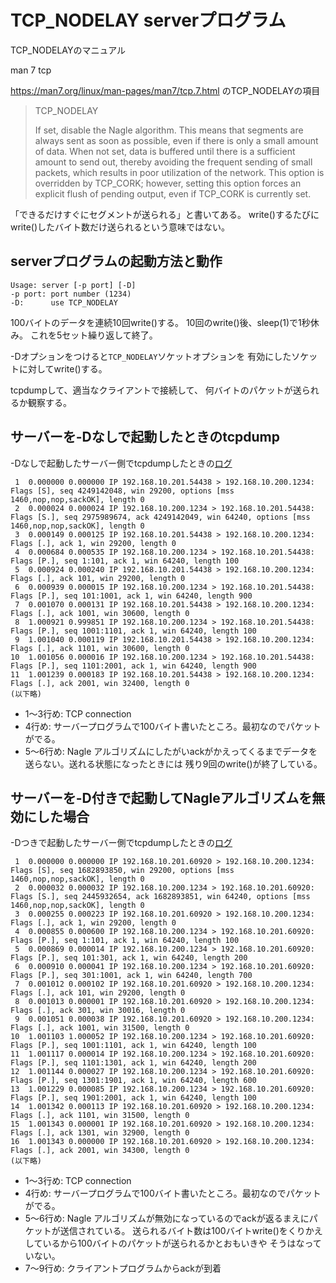 # TCP_NODELAY serverプログラム

TCP_NODELAYのマニュアル

man 7 tcp

https://man7.org/linux/man-pages/man7/tcp.7.html
のTCP_NODELAYの項目

> TCP_NODELAY
>
> If set, disable the Nagle algorithm.  This means that
> segments are always sent as soon as possible, even if
> there is only a small amount of data.  When not set, data
> is buffered until there is a sufficient amount to send
> out, thereby avoiding the frequent sending of small
> packets, which results in poor utilization of the network.
> This option is overridden by TCP_CORK; however, setting
> this option forces an explicit flush of pending output,
> even if TCP_CORK is currently set.

「できるだけすぐにセグメントが送られる」と書いてある。
write()するたびにwrite()したバイト数だけ送られるという意味ではない。

## serverプログラムの起動方法と動作

```
Usage: server [-p port] [-D] 
-p port: port number (1234)
-D:      use TCP_NODELAY
```

100バイトのデータを連続10回write()する。
10回のwrite()後、sleep(1)で1秒休み。
これを5セット繰り返して終了。

-Dオプションをつけると``TCP_NODELAY``ソケットオプションを
有効にしたソケットに対してwrite()する。

tcpdumpして、適当なクライアントで接続して、
何バイトのパケットが送られるか観察する。

## サーバーを-Dなしで起動したときのtcpdump
-Dなしで起動したサーバー側でtcpdumpしたときの[ログ](no-nodelay.txt)

```
 1  0.000000 0.000000 IP 192.168.10.201.54438 > 192.168.10.200.1234: Flags [S], seq 4249142048, win 29200, options [mss 1460,nop,nop,sackOK], length 0
 2  0.000024 0.000024 IP 192.168.10.200.1234 > 192.168.10.201.54438: Flags [S.], seq 2975989674, ack 4249142049, win 64240, options [mss 1460,nop,nop,sackOK], length 0
 3  0.000149 0.000125 IP 192.168.10.201.54438 > 192.168.10.200.1234: Flags [.], ack 1, win 29200, length 0
 4  0.000684 0.000535 IP 192.168.10.200.1234 > 192.168.10.201.54438: Flags [P.], seq 1:101, ack 1, win 64240, length 100
 5  0.000924 0.000240 IP 192.168.10.201.54438 > 192.168.10.200.1234: Flags [.], ack 101, win 29200, length 0
 6  0.000939 0.000015 IP 192.168.10.200.1234 > 192.168.10.201.54438: Flags [P.], seq 101:1001, ack 1, win 64240, length 900
 7  0.001070 0.000131 IP 192.168.10.201.54438 > 192.168.10.200.1234: Flags [.], ack 1001, win 30600, length 0
 8  1.000921 0.999851 IP 192.168.10.200.1234 > 192.168.10.201.54438: Flags [P.], seq 1001:1101, ack 1, win 64240, length 100
 9  1.001040 0.000119 IP 192.168.10.201.54438 > 192.168.10.200.1234: Flags [.], ack 1101, win 30600, length 0
10  1.001056 0.000016 IP 192.168.10.200.1234 > 192.168.10.201.54438: Flags [P.], seq 1101:2001, ack 1, win 64240, length 900
11  1.001239 0.000183 IP 192.168.10.201.54438 > 192.168.10.200.1234: Flags [.], ack 2001, win 32400, length 0
(以下略)
```

- 1〜3行め: TCP connection
- 4行め: サーバープログラムで100バイト書いたところ。最初なのでパケットがでる。
- 5〜6行め: Nagle アルゴリズムにしたがいackがかえってくるまでデータを送らない。送れる状態になったときには
残り9回のwrite()が終了している。

## サーバーを-D付きで起動してNagleアルゴリズムを無効にした場合
-Dつきで起動したサーバー側でtcpdumpしたときの[ログ](nodelay.txt)

```
 1  0.000000 0.000000 IP 192.168.10.201.60920 > 192.168.10.200.1234: Flags [S], seq 1682893850, win 29200, options [mss 1460,nop,nop,sackOK], length 0
 2  0.000032 0.000032 IP 192.168.10.200.1234 > 192.168.10.201.60920: Flags [S.], seq 2445932654, ack 1682893851, win 64240, options [mss 1460,nop,nop,sackOK], length 0
 3  0.000255 0.000223 IP 192.168.10.201.60920 > 192.168.10.200.1234: Flags [.], ack 1, win 29200, length 0
 4  0.000855 0.000600 IP 192.168.10.200.1234 > 192.168.10.201.60920: Flags [P.], seq 1:101, ack 1, win 64240, length 100
 5  0.000869 0.000014 IP 192.168.10.200.1234 > 192.168.10.201.60920: Flags [P.], seq 101:301, ack 1, win 64240, length 200
 6  0.000910 0.000041 IP 192.168.10.200.1234 > 192.168.10.201.60920: Flags [P.], seq 301:1001, ack 1, win 64240, length 700
 7  0.001012 0.000102 IP 192.168.10.201.60920 > 192.168.10.200.1234: Flags [.], ack 101, win 29200, length 0
 8  0.001013 0.000001 IP 192.168.10.201.60920 > 192.168.10.200.1234: Flags [.], ack 301, win 30016, length 0
 9  0.001051 0.000038 IP 192.168.10.201.60920 > 192.168.10.200.1234: Flags [.], ack 1001, win 31500, length 0
10  1.001103 1.000052 IP 192.168.10.200.1234 > 192.168.10.201.60920: Flags [P.], seq 1001:1101, ack 1, win 64240, length 100
11  1.001117 0.000014 IP 192.168.10.200.1234 > 192.168.10.201.60920: Flags [P.], seq 1101:1301, ack 1, win 64240, length 200
12  1.001144 0.000027 IP 192.168.10.200.1234 > 192.168.10.201.60920: Flags [P.], seq 1301:1901, ack 1, win 64240, length 600
13  1.001229 0.000085 IP 192.168.10.200.1234 > 192.168.10.201.60920: Flags [P.], seq 1901:2001, ack 1, win 64240, length 100
14  1.001342 0.000113 IP 192.168.10.201.60920 > 192.168.10.200.1234: Flags [.], ack 1101, win 31500, length 0
15  1.001343 0.000001 IP 192.168.10.201.60920 > 192.168.10.200.1234: Flags [.], ack 1301, win 32900, length 0
16  1.001343 0.000000 IP 192.168.10.201.60920 > 192.168.10.200.1234: Flags [.], ack 2001, win 34300, length 0
(以下略)
```
- 1〜3行め: TCP connection
- 4行め: サーバープログラムで100バイト書いたところ。最初なのでパケットがでる。
- 5〜6行め: Nagle アルゴリズムが無効になっているのでackが返るまえにパケットが送信されている。
送られるバイト数は100バイトwrite()をくりかえしているから100バイトのパケットが送られるかとおもいきや
そうはなっていない。
- 7〜9行め: クライアントプログラムからackが到着
